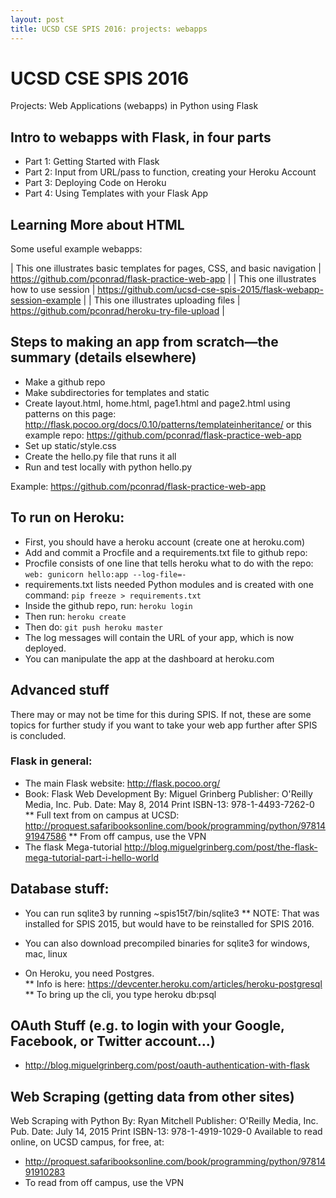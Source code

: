 ```yaml
---
layout: post
title: UCSD CSE SPIS 2016: projects: webapps
---
```


# UCSD CSE SPIS 2016

Projects: Web Applications (webapps) in Python using Flask


## Intro to webapps with Flask, in four parts


* Part 1: Getting Started with Flask 
* Part 2: Input from URL/pass to function, creating your Heroku Account
* Part 3: Deploying Code on Heroku
* Part 4: Using Templates with your Flask App


## Learning More about HTML

Some useful example webapps:

| This one illustrates basic templates for pages, CSS, and basic navigation |  https://github.com/pconrad/flask-practice-web-app |
| This one illustrates how to use session |  https://github.com/ucsd-cse-spis-2015/flask-webapp-session-example |
| This one illustrates uploading files | https://github.com/pconrad/heroku-try-file-upload |

## Steps to making an app from scratch—the summary (details elsewhere)
* Make a github repo
* Make subdirectories for templates and static
* Create layout.html, home.html, page1.html and page2.html using patterns on this page: http://flask.pocoo.org/docs/0.10/patterns/templateinheritance/ or this example repo: https://github.com/pconrad/flask-practice-web-app
* Set up static/style.css
* Create the hello.py file that runs it all
* Run and test locally with python hello.py

Example: https://github.com/pconrad/flask-practice-web-app

## To run on Heroku:

* First, you should have a heroku account (create one at heroku.com)
* Add and commit a Procfile and a requirements.txt file to github repo:
* Procfile consists of one line that tells heroku what to do with the repo: 
`web: gunicorn hello:app --log-file=-`
* requirements.txt lists needed Python modules and is created with one command:
`pip freeze > requirements.txt`
* Inside the github repo, run: `heroku login`
* Then run:  `heroku create`
* Then do: `git push heroku master`
* The log messages will contain the URL of your app, which is now deployed.
* You can manipulate the app at the dashboard at heroku.com

## Advanced stuff 

There may or may not be time for this during SPIS.  If not, these are some topics for further study if you want to take your web app further after SPIS is concluded.

### Flask in general:

* The main Flask website: http://flask.pocoo.org/
* Book: Flask Web Development By: Miguel Grinberg Publisher: O'Reilly Media, Inc. Pub. Date: May 8, 2014  Print ISBN-13: 978-1-4493-7262-0
** Full text from on campus at UCSD: http://proquest.safaribooksonline.com/book/programming/python/9781491947586
** From off campus, use the VPN
* The flask Mega-tutorial  http://blog.miguelgrinberg.com/post/the-flask-mega-tutorial-part-i-hello-world

## Database stuff:
* You can run sqlite3 by running ~spis15t7/bin/sqlite3
** NOTE: That was installed for SPIS 2015, but would have to be reinstalled for SPIS 2016.

* You can also download precompiled binaries for sqlite3 for windows, mac, linux

* On Heroku, you need Postgres.  
** Info is here: https://devcenter.heroku.com/articles/heroku-postgresql
** To bring up the cli, you type heroku db:psql

## OAuth Stuff (e.g. to login with your Google, Facebook, or Twitter account...)

* http://blog.miguelgrinberg.com/post/oauth-authentication-with-flask

## Web Scraping (getting data from other sites)

Web Scraping with Python By: Ryan Mitchell Publisher: O'Reilly Media, Inc. Pub. Date: July 14, 2015 Print ISBN-13: 978-1-4919-1029-0
Available to read online, on UCSD campus, for free, at:
* http://proquest.safaribooksonline.com/book/programming/python/9781491910283
* To read from off campus, use the VPN
